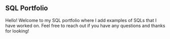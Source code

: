 ## SQL Portfolio

Hello! Welcome to my SQL portfolio where I add examples of SQLs that I have worked on. Feel free to reach out if you have any questions and thanks for looking!
